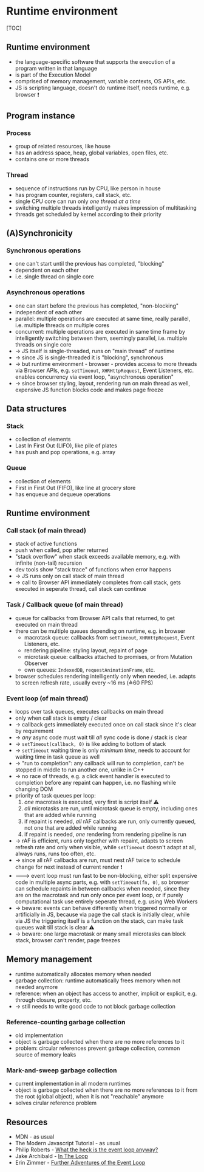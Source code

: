 # Runtime environment

[TOC]



## Runtime environment

- the language-specific software that supports the execution of a program written in that language
- is part of the Execution Model
- comprised of memory management, variable contexts, OS APIs, etc.
- JS is scripting language, doesn't do runtime itself, needs runtime, e.g. browser ❗️



## Program instance

### Process

- group of related resources, like house
- has an address space, heap, global variables, open files, etc.
- contains one or more threads

### Thread

- sequence of instructions run by CPU, like person in house
- has program counter, registers, call stack, etc.
- single CPU core can run only _one thread at a time_
- switching multiple threads intelligently makes impression of multitasking
- threads get scheduled by kernel according to their priority



## (A)Synchronicity

### Synchronous operations

- one can't start until the previous has completed, "blocking"
- dependent on each other
- i.e. single thread on single core

### Asynchronous operations

- one can start before the previous has completed, "non-blocking"
- independent of each other
- parallel: multiple operations are executed at same time, really parallel, i.e. multiple threads on multiple cores
- concurrent: multiple operations are executed in same time frame by intelligently switching between them, seemingly parallel, i.e. multiple threads on single core
- -> JS itself is single-threaded, runs on "main thread" of runtime
- -> since JS is single-threaded it is "blocking", synchronous
- -> but runtime environment - browser - provides access to more threads via Browser APIs, e.g. `setTimeout`, `XHRHttpRequest`, Event Listeners, etc. enables concurrency via event loop, "asynchronous operation"
- -> since browser styling, layout, rendering run on main thread as well, expensive JS function blocks code and makes page freeze



## Data structures

### Stack

- collection of elements
- Last In First Out (LIFO), like pile of plates
- has push and pop operations, e.g. array



### Queue

- collection of elements
- First in First Out (FIFO), like line at grocery store
- has enqueue and dequeue operations



## Runtime environment

<!-- ToDo: write -> cleaner -->

### Call stack (of main thread)

- stack of active functions
- push when called, pop after returned
- "stack overflow" when stack exceeds available memory, e.g. with infinite (non-tail) recursion
- dev tools show "stack trace" of functions when error happens
- -> JS runs only on call stack of main thread
- -> call to Browser API immediately completes from call stack, gets executed in seperate thread, call stack can continue



### Task / Callback queue (of main thread)

- queue for callbacks from Browser API calls that returned, to get executed on main thread
- there can be multiple queues depending on runtime, e.g. in browser
  - macrotask queue: callbacks from `setTimeout`, `XHRHttpRequest`, Event Listeners, etc.
  - rendering pipeline: styling layout, repaint of page
  - microtask queue: callbacks attached to promises, or from Mutation Observer
  - own queues: `IndexedDB`, `requestAnimationFrame`, etc.
- browser schedules rendering intelligently only when needed, i.e. adapts to screen refresh rate, usually every ~16 ms (≙60 FPS)



### Event loop (of main thread)

- loops over task queues, executes callbacks on main thread
- only when call stack is empty / clear
- -> callback gets immediately executed once on call stack since it's clear by requirement
- -> _any_ async code must wait till _all_ sync code is done / stack is clear
- -> `setTimeout(callback, 0)` is like adding to bottom of stack
- -> `setTimeout` waiting time is only _minimum time_, needs to account for waiting time in task queue as well
- -> "run to completion": any callback will run to completion, can't be stopped in middle to run another one, unlike in C++
- -> no race of threads, e.g. a click event handler is executed to completion before any repaint can happen, i.e. no flashing while changing DOM
- priority of task queues per loop:
  1. _one_ macrotask is executed, very first is script itself ⚠️
  2. _all_ microtasks are run, until microtask queue is empty, including ones that are added while running
  3. if repaint is needed, _all_ rAF callbacks are run, only currently queued, not one that are added while running
  4. if repaint is needed, _one_ rendering from rendering pipeline is run
- -> rAF is efficient, runs only together with repaint, adapts to screen refresh rate and only when visible, while `setTimeout` doesn't adapt at all, always runs, runs too often, etc.
- -> since all rAF callbacks are run, must nest rAF twice to schedule change for next instead of current render ❗️
- ---> event loop must run fast to be non-blocking, either split expensive code in multiple async parts, e.g. with `setTimeout(fn, 0)`, so browser can schedule repaints in between callbacks when needed, since they are on the macrotask and run only once per event loop, or if purely computational task use entirely seperate thread, e.g. using Web Workers
- -> beware: events can behave differently when triggered normally or artificially in JS, because via page the call stack is initially clear, while via JS the triggering itself is a function on the stack, can make task queues wait till stack is clear ⚠️
- -> beware: one large macrotask or many small microtasks can block stack, browser can't render, page freezes



## Memory management

- runtime automatically allocates memory when needed
- garbage collection: runtime automatically frees memory when not needed anymore
- reference: when an object has access to another, implicit or explicit, e.g. through closure, property, etc.
- -> still needs to write good code to not block garbage collection

### Reference-counting garbage collection

- old implementation
- object is garbage collected when there are no more references to it
- problem: circular references prevent garbage collection, common source of memory leaks

### Mark-and-sweep garbage collection

- current implementation in all modern runtimes
- object is garbage collected when there are no more references to it from the root (global object), when it is not "reachable" anymore
- solves cirular reference problem



## Resources

- MDN - as usual
- The Modern Javascript Tutorial - as usual
- Philip Roberts - [What the heck is the event loop anyway?](https://www.youtube.com/watch?v=8aGhZQkoFbQ)
- Jake Archibald - [In The Loop](https://www.youtube.com/watch?v=cCOL7MC4Pl0)
- Erin Zimmer - [Further Adventures of the Event Loop](https://www.youtube.com/watch?v=u1kqx6AenYw)